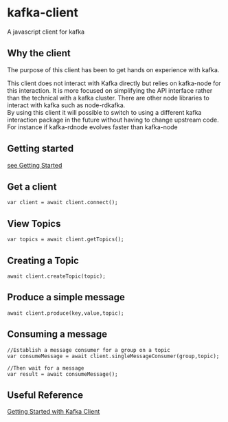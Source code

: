 # kafka-client
A javascript client for kafka

## Why the client

The purpose of this client has been to get hands on experience with kafka.

This client does not interact with Kafka directly but relies on kafka-node for this interaction. 
It is more focused on simplifying the API interface rather than the technical with a kafka cluster.
There are other node libraries to interact with kafka such as node-rdkafka.  
By using this client it will possible to switch to using a different kafka interaction package in the future without having to change upstream code.  For instance if kafka-rdnode evolves faster than kafka-node

## Getting started

[see Getting Started](./GettingStarted.md)


## Get a client
```
var client = await client.connect();
```

## View Topics
```
var topics = await client.getTopics();
```

## Creating a Topic
```
await client.createTopic(topic);
```

## Produce a simple message
```
await client.produce(key,value,topic);								
```

## Consuming a message
```
//Establish a message consumer for a group on a topic
var consumeMessage = await client.singleMessageConsumer(group,topic);

//Then wait for a message
var result = await consumeMessage();
```

## Useful Reference

[Getting Started with Kafka Client](https://www.confluent.io/blog/tutorial-getting-started-with-the-new-apache-kafka-0-9-consumer-client/)
